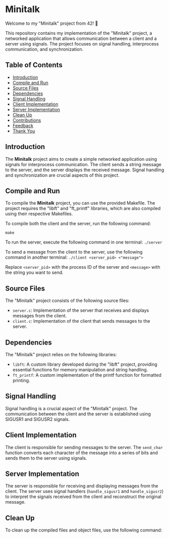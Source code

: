 # Minitalk

Welcome to my "Minitalk" project from 42! 🚀

This repository contains my implementation of the "Minitalk" project, a networked application that allows communication between a client and a server using signals. The project focuses on signal handling, interprocess communication, and synchronization.

## Table of Contents

- [Introduction](#introduction)
- [Compile and Run](#compile-and-run)
- [Source Files](#source-files)
- [Dependencies](#dependencies)
- [Signal Handling](#signal-handling)
- [Client Implementation](#client-implementation)
- [Server Implementation](#server-implementation)
- [Clean Up](#clean-up)
- [Contributions](#contributions)
- [Feedback](#feedback)
- [Thank You](#thank-you)

## Introduction

The **Minitalk** project aims to create a simple networked application using signals for interprocess communication. The client sends a string message to the server, and the server displays the received message. Signal handling and synchronization are crucial aspects of this project.

## Compile and Run

To compile the **Minitalk** project, you can use the provided Makefile. The project requires the "libft" and "ft_printf" libraries, which are also compiled using their respective Makefiles.

To compile both the client and the server, run the following command:

```make```

To run the server, execute the following command in one terminal:
```./server```

To send a message from the client to the server, use the following command in another terminal:
```./client <server_pid> <"message">```



Replace `<server_pid>` with the process ID of the server and `<message>` with the string you want to send.

## Source Files

The "Minitalk" project consists of the following source files:

- `server.c`: Implementation of the server that receives and displays messages from the client.
- `client.c`: Implementation of the client that sends messages to the server.

## Dependencies

The "Minitalk" project relies on the following libraries:

- `libft`: A custom library developed during the "libft" project, providing essential functions for memory manipulation and string handling.
- `ft_printf`: A custom implementation of the printf function for formatted printing.

## Signal Handling

Signal handling is a crucial aspect of the "Minitalk" project. The communication between the client and the server is established using SIGUSR1 and SIGUSR2 signals.

## Client Implementation

The client is responsible for sending messages to the server. The `send_char` function converts each character of the message into a series of bits and sends them to the server using signals.

## Server Implementation

The server is responsible for receiving and displaying messages from the client. The server uses signal handlers (`handle_sigusr1` and `handle_sigusr2`) to interpret the signals received from the client and reconstruct the original message.

## Clean Up

To clean up the compiled files and object files, use the following command:
